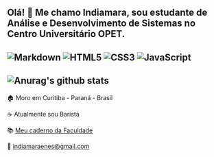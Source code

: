
## Olá! 👋 Me chamo Indiamara, sou estudante de Análise e Desenvolvimento de Sistemas no Centro Universitário OPET.
![Markdown](https://img.shields.io/badge/markdown-%23000000.svg?style=for-the-badge&logo=markdown&logoColor=white)
![HTML5](https://img.shields.io/badge/html5-%23E34F26.svg?style=for-the-badge&logo=html5&logoColor=white)
![CSS3](https://img.shields.io/badge/css3-%231572B6.svg?style=for-the-badge&logo=css3&logoColor=white)
![JavaScript](https://img.shields.io/badge/javascript-%23323330.svg?style=for-the-badge&logo=javascript&logoColor=%23F7DF1E)
-
![Anurag's github stats](https://github-readme-stats.vercel.app/api?username=indiamaraenes&show_icons=true&theme=gruvbox)
-
 
 🏠 Moro em Curitiba - Paraná - Brasil
  
 ☕ Atualmente sou Barista
  
 📚 <a href="https://www.notion.so/indiamara/An-lise-e-Desenvolvimento-de-Sistemas-bd6e80e0fb3c415ca165ee4cc0117e2a"> Meu caderno da Faculdade</a>
 
 📧 indiamaraenes@gmail.com
